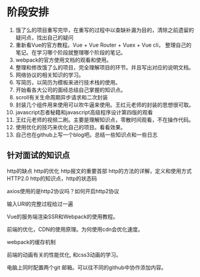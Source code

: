 # 阶段安排

1. 饿了么的项目重写完毕，在重写的过程中以查缺补漏为目的，清除之前遗留的疑问点，找出自己的疑问
2. 重新看Vue的官方教程。Vue + Vue Router + Vuex + Vue cli， 整理自己的笔记。在学习哪个阶段就整理哪个阶段的笔记。
3. webpack的官方使用文档的观看和使用。
4. 整理和修改饿了么的项目，完全理解项目的环节。并且写出对应的说明文档。
5. 网络协议的相关知识的学习。
6. 写简历，以简历为模板来进行技术栈的使用。
7. 开始看各大公司的面经总结自己掌握的知识点。
8. scroll有关生命周期异步请求和二次封装
9. 封装几个组件用来使用可以吹牛逼来使用。王红元老师的封装的思想很可取。
10. javascript忍者秘籍和javascript高级程序设计第四版的观看
11. 王红元老师的视频二刷。主要是理解知识点，零散时间观看，不在操作代码。
12. 使用优化的技巧来优化自己的项目。看看效果。
13. 自己也在github上写一个blog吧。总结一些知识点和一些日志

## 针对面试的知识点

http的缺点
http的优化
http报文的重要首部
http的方法的详解，定义和使用方式
HTTP2.0
http的知识点，http的状态码

axios使用的是http2协议吗？如何开启http2协议

输入URl的完整过程给过一遍

Vue的服务端渲染SSR和Webpack的使用教程。

前端的优化，CDN的使用原理。为何使用cdn会优化速度。

webpack的缓存机制

前端的动画有关的性能优化, 和css3动画的学习。

电脑上同时配置两个git 邮箱。可以往不同的github中协作添加内容。
